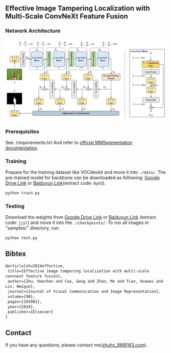 ## Effective Image Tampering Localization with Multi-Scale ConvNeXt Feature Fusion  

### Network Architecture
<center> <img src="fig/Fig-1.png" alt="architecture"/> </center>

### Prerequisites
See ./requirements.txt
And refer to [official MMSegmentation documentation](https://mmsegmentation.readthedocs.io/en/latest/).

### Training
Prepare for the training dataset like VOCdevkit and move it into `./data/`.
The pre-trained model for backbone can be downloaded as following: [Google Drive Link](https://drive.google.com/file/d/1Grw9X48WJ3iAMHSQVXpxPoFNXHEPkONm/view?usp=sharing) or [Baiduyun Link](https://pan.baidu.com/s/1CWkdVMwPmgQnKVQZNM1f9g)(extract code: `0yh3`).
```python
python train.py
```

### Testing

Download the weights from [Google Drive Link](https://drive.google.com/file/d/1dCUIOixReCpQUlFwJFQNvnk8X8U_CV9B/view?usp=drive_link) or [Baiduyun Link](https://pan.baidu.com/s/1AI2KQJmBdEeGtPGZGyNkWQ) (extract code: `jjyl`) and move it into the `./checkpoints/`.
To run all images in "samples/" directory, run:
```
python test.py
```

## Bibtex
 ```
@article{zhu2024effective,
  title={Effective image tampering localization with multi-scale convnext feature fusion},
  author={Zhu, Haochen and Cao, Gang and Zhao, Mo and Tian, Huawei and Lin, Weiguo},
  journal={Journal of Visual Communication and Image Representation},
  volume={98},
  pages={103981},
  year={2024},
  publisher={Elsevier}
}
```
## Contact

If you have any questions, please contact me(zhuhc_98@163.com).
